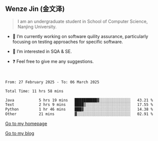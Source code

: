 ## Wenze Jin (金文泽)

> I am an undergraduate student in School of Computer Science, Nanjing University.

- 🔭 I’m currently working on software quility assurance, particularly focusing on testing approaches for specific software.
  
- 🌱 I’m interested in SQA & SE.
  
- ❓ Feel free to give me any suggestions.  

<br>  

<!--START_SECTION:waka-->

```txt
From: 27 February 2025 - To: 06 March 2025

Total Time: 11 hrs 58 mins

Java           5 hrs 19 mins   ██████████▓░░░░░░░░░░░░░░   43.21 %
Text           2 hrs 9 mins    ████▒░░░░░░░░░░░░░░░░░░░░   17.55 %
Python         1 hr 46 mins    ███▓░░░░░░░░░░░░░░░░░░░░░   14.38 %
Other          21 mins         ▓░░░░░░░░░░░░░░░░░░░░░░░░   02.91 %
```

<!--END_SECTION:waka-->

[Go to my homepage](https://wenzejin.github.io)

[Go to my blog](https://wenzejin.notion.site/Wenze-Jin-s-Blog-1635e9fa7b6d80b3adcedfacc74aa717?pvs=4)
